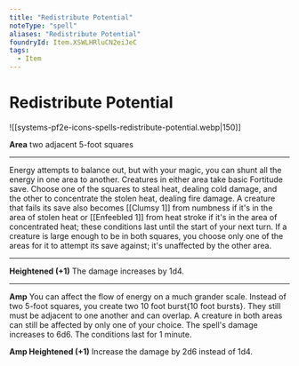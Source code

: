 ```yaml
---
title: "Redistribute Potential"
noteType: "spell"
aliases: "Redistribute Potential"
foundryId: Item.XSWLHRluCN2eiJeC
tags:
  - Item
---
```


# Redistribute Potential
![[systems-pf2e-icons-spells-redistribute-potential.webp|150]]

**Area** two adjacent 5-foot squares

* * *

Energy attempts to balance out, but with your magic, you can shunt all the energy in one area to another. Creatures in either area take basic Fortitude save. Choose one of the squares to steal heat, dealing cold damage, and the other to concentrate the stolen heat, dealing fire damage. A creature that fails its save also becomes [[Clumsy 1]] from numbness if it's in the area of stolen heat or [[Enfeebled 1]] from heat stroke if it's in the area of concentrated heat; these conditions last until the start of your next turn. If a creature is large enough to be in both squares, you choose only one of the areas for it to attempt its save against; it's unaffected by the other area.

* * *

**Heightened (+1)** The damage increases by 1d4.

* * *

**Amp** You can affect the flow of energy on a much grander scale. Instead of two 5-foot squares, you create two 10 foot burst{10 foot bursts}. They still must be adjacent to one another and can overlap. A creature in both areas can still be affected by only one of your choice. The spell's damage increases to 6d6. The conditions last for 1 minute.

**Amp Heightened (+1)** Increase the damage by 2d6 instead of 1d4.
